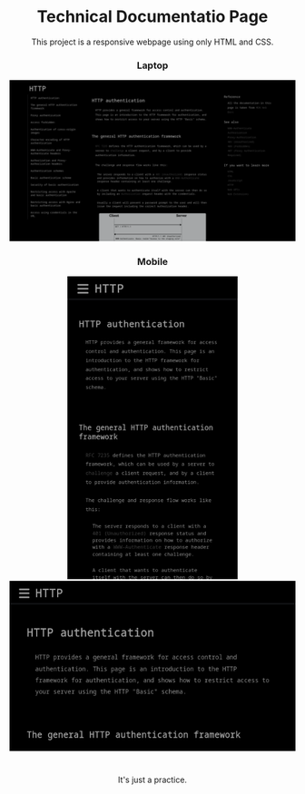 <div align="center">
  <h1>Technical Documentatio Page</h1>
</div>

<p align="center">This project is a responsive webpage using only HTML and CSS.</p>


<div align="center">
  <h3>Laptop</h3>
</div>
<p align="center">
  <img src="ss/screen-1600x900.png">
</p>


<div align="center">
  <h3>Mobile</h3>
</div>
<p align="center">
  <img src="ss/screen-375x667.png" width="300">
  <img src="ss/screen-667x375.png" height="300">
</p>


<h1></h1>
<p align="center">It's just a practice.</p>
